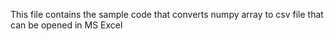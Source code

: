 This file contains the sample code that converts numpy array to csv file that can be opened in MS Excel
